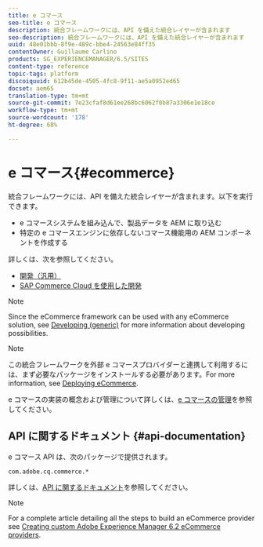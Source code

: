 ```yaml
---
title: e コマース
seo-title: e コマース
description: 統合フレームワークには、API を備えた統合レイヤーが含まれます
seo-description: 統合フレームワークには、API を備えた統合レイヤーが含まれます
uuid: 48e01bbb-8f9e-489c-bbe4-24563e84ff35
contentOwner: Guillaume Carlino
products: SG_EXPERIENCEMANAGER/6.5/SITES
content-type: reference
topic-tags: platform
discoiquuid: 612b45de-4505-4fc8-9f11-ae5a0952ed65
docset: aem65
translation-type: tm+mt
source-git-commit: 7e23cfaf8d61ee268bc6062f0b87a3306e1e18ce
workflow-type: tm+mt
source-wordcount: '178'
ht-degree: 68%

---
```



# e コマース{#ecommerce}

統合フレームワークには、API を備えた統合レイヤーが含まれます。以下を実行できます。

* e コマースシステムを組み込んで、製品データを AEM に取り込む
* 特定の e コマースエンジンに依存しないコマース機能用の AEM コンポーネントを作成する

詳しくは、次を参照してください。

* [開発（汎用）](/help/sites-developing/generic.md)
* [SAP Commerce Cloud を使用した開発](/help/sites-developing/sap-commerce-cloud.md)

>[!NOTE]
>
>Since the eCommerce framework can be used with any eCommerce solution, see [Developing (generic)](/help/sites-developing/generic.md) for more information about developing possibilities.

>[!NOTE]
>
>この統合フレームワークを外部 e コマースプロバイダーと連携して利用するには、まず必要なパッケージをインストールする必要があります。For more information, see [Deploying eCommerce](/help/sites-deploying/ecommerce.md).
>
>e コマースの実装の概念および管理について詳しくは、[e コマースの管理](/help/sites-administering/ecommerce.md)を参照してください。

## API に関するドキュメント {#api-documentation}

e コマース API は、次のパッケージで提供されます。

`com.adobe.cq.commerce.*`

詳しくは、[API に関するドキュメント](https://helpx.adobe.com/experience-manager/6-5/sites/developing/using/reference-materials/javadoc/index.html)を参照してください。

>[!NOTE]
>
>For a complete article detailing all the steps to build an eCommerce provider see [Creating custom Adobe Experience Manager 6.2 eCommerce providers](https://helpx.adobe.com/jp/experience-manager/using/ecommerce62.html).
